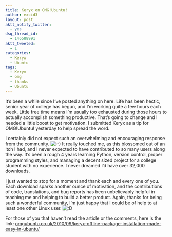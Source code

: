 ```yaml
---
title: Keryx on OMG!Ubuntu!
author: excid3
layout: post
aktt_notify_twitter:
  - yes
dsq_thread_id:
  - 146588991
aktt_tweeted:
  - 1
categories:
  - Keryx
  - Ubuntu
tags:
  - Keryx
  - omg
  - thanks
  - Ubuntu
---
```

It’s been a while since I’ve posted anything on here. Life has been hectic, senior year of college has begun, and I’m working quite a few hours each week. Little free time means I’m usually too exhausted during those hours to actually accomplish something productive. That’s going to change and I needed a little boost to get motivation. I submitted Keryx as a tip for OMG!Ubuntu! yesterday to help spread the word.

I certainly did not expect such an overwhelming and encouraging response from the community. ![:-\)][1] It really touched me, as this blossomed out of an itch I had, and I never expected to have contributed to so many users along the way. It’s been a rough 4 years learning Python, version control, proper programming styles, and managing a decent sized project for a college student with no experience. I never dreamed I’d have over 32,000 downloads.

I just wanted to stop for a moment and thank each and every one of you. Each download sparks another ounce of motivation, and the contributions of code, translations, and bug reports has been unbelievably helpful in teaching me and helping to build a better product. Again, thanks for being such a wonderful community, I’m just happy that I could be of help to at least one other Linux user. ![:D][2]

For those of you that haven’t read the article or the comments, here is the link: [omgubuntu.co.uk/2010/09/keryx-offline-package-installation-made-easy-in-ubuntu/][3]

   [1]: http://excid3.com/blog/wp-includes/images/smilies/icon_smile.gif
   [2]: http://excid3.com/blog/wp-includes/images/smilies/icon_biggrin.gif
   [3]: http://omgubuntu.co.uk/2010/09/keryx-offline-package-installation-made-easy-in-ubuntu/
